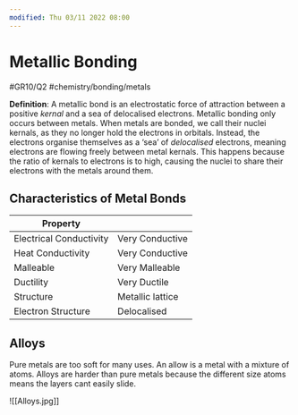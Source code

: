```yaml
---
modified: Thu 03/11 2022 08:00
---
```

# Metallic Bonding
#GR10/Q2 #chemistry/bonding/metals 

**Definition**: A metallic bond is an electrostatic force of attraction between a positive *kernal* and a sea of delocalised electrons. 
Metallic bonding only occurs between metals. When metals are bonded, we call their nuclei kernals, as they no longer hold the electrons in orbitals. Instead, the electrons organise themselves as a ‘sea’ of *delocalised* electrons, meaning electrons are flowing freely between metal kernals. This happens because the ratio of kernals to electrons is to high, causing the nuclei to share their electrons with the metals around them. 

## Characteristics of Metal Bonds
| Property                |                  |
| ----------------------- | ---------------- |
| Electrical Conductivity | Very Conductive  |
| Heat Conductivity       | Very Conductive  |
| Malleable               | Very Malleable   |
| Ductility               | Very Ductile     |
| Structure                | Metallic lattice |
| Electron Structure      | Delocalised                  |

## Alloys
Pure metals are too soft for many uses. An allow is a metal with a mixture of atoms. Alloys are harder than pure metals because the different size atoms means the layers cant easily slide. 

![[Alloys.jpg]]